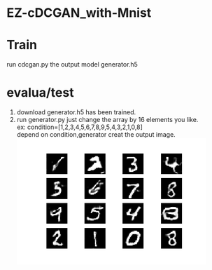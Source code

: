 # EZ-cDCGAN_with-Mnist  
# Train  
run cdcgan.py the output model generator.h5  
# evalua/test  
1. download generator.h5 has been trained.  
2. run generator.py 
just change the array by 16 elements you like.  
ex:  condition=[1,2,3,4,5,6,7,8,9,5,4,3,2,1,0,8]  
depend on condition,generator creat the output image.
  ![img](images/mnist1.png)
